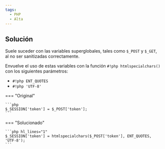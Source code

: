```yaml
---
tags:
  - PHP
  - Alta
---
```


## Solución

Suele suceder con las variables superglobales, tales como `$_POST` y `$_GET`, al no ser sanitizadas correctamente.

Envuelve el uso de estas variables con la función `#!php htmlspecialchars()` con los siguientes parámetros:

- `#!php ENT_QUOTES`
- `#!php 'UTF-8'`

=== "Original"

    ```php
    $_SESSION['token'] = $_POST['token'];
    ```

=== "Solucionado"

    ```php hl_lines="1"
    $_SESSION['token'] = htmlspecialchars($_POST['token'], ENT_QUOTES, 'UTF-8');
    ```
